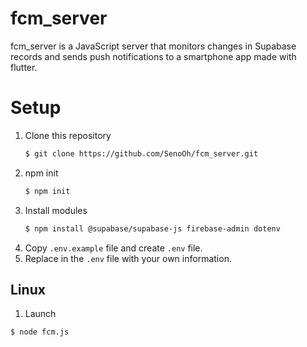 # fcm_server
fcm_server is a JavaScript server that monitors changes in Supabase records and sends push notifications to a smartphone app made with flutter.

# Setup
1. Clone this repository 
   ```bash
   $ git clone https://github.com/SenoOh/fcm_server.git
   ```
2. npm init
   ```bash
   $ npm init
   ```
3. Install modules
   ```bash
   $ npm install @supabase/supabase-js firebase-admin dotenv
   ```
4. Copy `.env.example` file and create `.env` file.
5. Replace in the `.env` file with your own information. 

## Linux
1. Launch
```bash
$ node fcm.js
```
